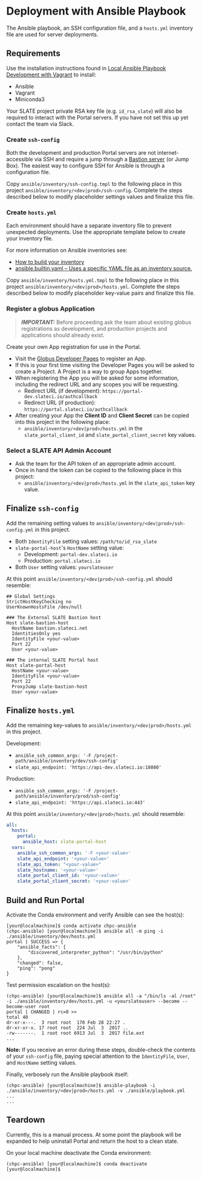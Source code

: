 # Deployment with Ansible Playbook

The Ansible playbook, an SSH configuration file, and a `hosts.yml` inventory file are used for server deployments.

## Requirements

Use the installation instructions found in [Local Ansible Playbook Development with Vagrant](vagrant.md) to install:
* Ansible
* Vagrant
* Miniconda3

Your SLATE project private RSA key file (e.g. `id_rsa_slate`) will also be required to interact with the Portal servers. If you have not set this up yet contact the team via Slack.

### Create `ssh-config`

Both the development and production Portal servers are not internet-accessible via SSH and require a jump through a [Bastion server](https://www.learningjournal.guru/article/public-cloud-infrastructure/what-is-bastion-host-server/) (or Jump Box). The easiest way to configure SSH for Ansible is through a configuration file.

Copy `ansible/inventory/ssh-config.tmpl` to the following place in this project `ansible/inventory/<dev|prod>/ssh-config`. Complete the steps described below to modify placeholder settings values and finalize this file.

### Create `hosts.yml`

Each environment should have a separate inventory file to prevent unexpected deployments. Use the appropriate template below to create your inventory file.

For more information on Ansible inventories see:
* [How to build your inventory](https://docs.ansible.com/ansible/latest/user_guide/intro_inventory.html)
* [ansible.builtin.yaml – Uses a specific YAML file as an inventory source.](https://docs.ansible.com/ansible/latest/collections/ansible/builtin/yaml_inventory.html)

Copy `ansible/inventory/hosts.yml.tmpl` to the following place in this project `ansible/inventory/<dev|prod>/hosts.yml`. Complete the steps described below to modify placeholder key-value pairs and finalize this file.

### Register a globus Application

> **_IMPORTANT:_** Before proceeding ask the team about existing globus registrations as development, and production projects and applications should already exist.

Create your own App registration for use in the Portal.

* Visit the [Globus Developer Pages](https://developers.globus.org) to register an App.
* If this is your first time visiting the Developer Pages you will be asked to create a Project. A Project is a way to group Apps together.
* When registering the App you will be asked for some information, including the redirect URL and any scopes you will be requesting.
    * Redirect URL (if development): `https://portal-dev.slateci.io/authcallback`
    * Redirect URL (if production): `https://portal.slateci.io/authcallback`
* After creating your App the **Client ID** and **Client Secret** can be copied into this project in the following place:
    * `ansible/inventory/<dev|prod>/hosts.yml` in the `slate_portal_client_id` and `slate_portal_client_secret` key values.

### Select a SLATE API Admin Account

* Ask the team for the API token of an appropriate admin account.
* Once in hand the token can be copied to the following place in this project:
    * `ansible/inventory/<dev|prod>/hosts.yml` in the `slate_api_token` key value.

## Finalize `ssh-config`

Add the remaining setting values to `ansible/inventory/<dev|prod>/ssh-config.yml` in this project.
* Both `IdentityFile` setting values: `/path/to/id_rsa_slate`
* `slate-portal-host`'s `HostName` setting value:
  * Development: `portal-dev.slateci.io`
  * Production: `portal.slateci.io`
* Both `User` setting values: `yourslateuser`

At this point `ansible/inventory/<dev|prod>/ssh-config.yml` should resemble:

```text
## Global Settings
StrictHostKeyChecking no
UserKnownHostsFile /dev/null

### The External SLATE Bastion host
Host slate-bastion-host
  HostName bastion.slateci.net
  IdentitiesOnly yes
  IdentityFile <your-value>
  Port 22
  User <your-value>

### The internal SLATE Portal host
Host slate-portal-host
  HostName <your-value>
  IdentityFile <your-value>
  Port 22
  ProxyJump slate-bastion-host
  User <your-value>
```

## Finalize `hosts.yml`

Add the remaining key-values to `ansible/inventory/<dev|prod>/hosts.yml` in this project.

Development:
* `ansible_ssh_common_args: '-F /project-path/ansible/inventory/dev/ssh-config'`
* `slate_api_endpoint: 'https://api-dev.slateci.io:18080'`

Production:
* `ansible_ssh_common_args: '-F /project-path/ansible/inventory/prod/ssh-config'`
* `slate_api_endpoint: 'https://api.slateci.io:443'`

At this point `ansible/inventory/<dev|prod>/hosts.yml` should resemble:

```yaml
all:
  hosts:
    portal:
      ansible_host: slate-portal-host
  vars:
    ansible_ssh_common_args: '-F <your-value>'
    slate_api_endpoint: '<your-value>'
    slate_api_token: "<your-value>"
    slate_hostname: '<your-value>'
    slate_portal_client_id: '<your-value>'
    slate_portal_client_secret: '<your-value>'
```

## Build and Run Portal

Activate the Conda environment and verify Ansible can see the host(s):

```shell
[your@localmachine]$ conda activate chpc-ansible
(chpc-ansible) [your@localmachine]$ ansible all -m ping -i ./ansible/inventory/dev/hosts.yml
portal | SUCCESS => {
    "ansible_facts": {
        "discovered_interpreter_python": "/usr/bin/python"
    },
    "changed": false,
    "ping": "pong"
}
```

Test permission escalation on the host(s):

```shell
(chpc-ansible) [your@localmachine]$ ansible all -a "/bin/ls -al /root" -i ./ansible/inventory/dev/hosts.yml -u <yourslateuser> --become --become-user root
portal | CHANGED | rc=0 >>
total 40
dr-xr-x---.  3 root root  170 Feb 28 22:27 .
dr-xr-xr-x. 17 root root  224 Jul  3  2017 ..
-rw-------.  1 root root 6913 Jul  3  2017 file.ext
...
```

**Note:** If you receive an error during these steps, double-check the contents of your `ssh-config` file, paying special attention to the `IdentityFile`, `User`, and `HostName` setting values.

Finally, verbosely run the Ansible playbook itself:

```shell
(chpc-ansible) [your@localmachine]$ ansible-playbook -i ./ansible/inventory/<dev|prod>/hosts.yml -v ./ansible/playbook.yml
...
...
```

## Teardown

Currently, this is a manual process. At some point the playbook will be expanded to help uninstall Portal and return the host to a clean state.

On your local machine deactivate the Conda environment:

```shell
(chpc-ansible) [your@localmachine]$ conda deactivate
[your@localmachine]$
```

